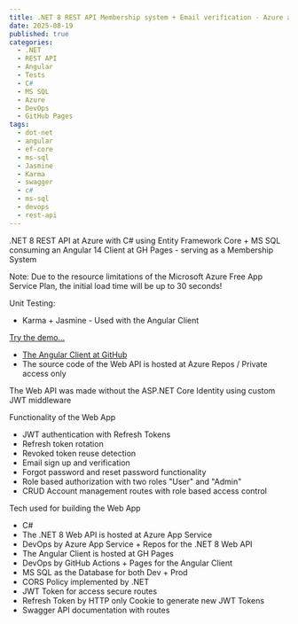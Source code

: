 ```yaml
---
title: .NET 8 REST API Membership system + Email verification - Azure and GH Pages 
date: 2025-08-19
published: true
categories:
  - .NET
  - REST API
  - Angular
  - Tests
  - C#
  - MS SQL
  - Azure
  - DevOps
  - GitHub Pages
tags:
  - dot-net
  - angular
  - ef-core
  - ms-sql
  - Jasmine
  - Karma
  - swagger
  - c#
  - ms-sql
  - devops
  - rest-api
---
```



.NET 8 REST API at Azure with C# using Entity Framework Core + MS SQL consuming an Angular 14 Client at GH Pages - serving as a Membership System

<p>Note: Due to the resource limitations of the Microsoft Azure Free App Service Plan, the initial load time will be up to 30 seconds!</p>

Unit Testing:
<ul>
<li>Karma + Jasmine - Used with the Angular Client</li>
</ul>

<p><a href="https://persteenolsen.github.io/angular-14-example-gh-pages" target="_blank" title="Angular 14 + RESTful Web API in .NET 8 Membership System">Try the demo...</a></p>

<ul>

<li>
<a href="https://github.com/persteenolsen/angular-14-example-gh-pages" target="_blank">The Angular Client at GitHub</a>
</li>
<li>
The source code of the Web API is hosted at Azure Repos / Private access only
</li>

</ul>

<p>The Web API was made without the ASP.NET Core Identity using custom JWT middleware</p>

<p>Functionality of the Web App</p>
<ul>

<li>JWT authentication with Refresh Tokens</li>
<li>Refresh token rotation</li>
<li>Revoked token reuse detection</li>
<li>Email sign up and verification</li>
<li>Forgot password and reset password functionality</li>
<li>Role based authorization with two roles "User" and "Admin"</li>
<li>CRUD Account management routes with role based access control</li>
</ul>

<p>Tech used for building the Web App</p>
<ul>
<li>C#</li>
<li>The .NET 8 Web API is hosted at Azure App Service</li>
<li>DevOps by Azure App Service + Repos for the .NET 8 Web API</li>
<li>The Angular Client is hosted at GH Pages</li>
<li>DevOps by GitHub Actions + Pages for the Angular Client</li>
<li>MS SQL as the Database for both Dev + Prod</li>
<li>CORS Policy implemented by .NET</li>
<li>JWT Token for access secure routes</li>
<li>Refresh Token by HTTP only Cookie to generate new JWT Tokens</li>
<li>Swagger API documentation with routes</li>
</ul>


